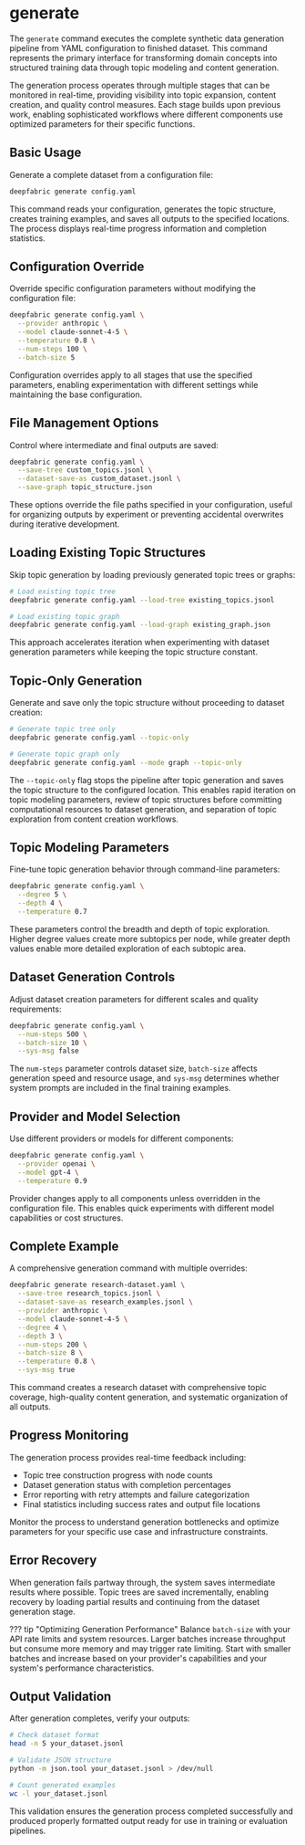 # generate

The `generate` command executes the complete synthetic data generation pipeline from YAML configuration to finished dataset. This command represents the primary interface for transforming domain concepts into structured training data through topic modeling and content generation.

The generation process operates through multiple stages that can be monitored in real-time, providing visibility into topic expansion, content creation, and quality control measures. Each stage builds upon previous work, enabling sophisticated workflows where different components use optimized parameters for their specific functions.

## Basic Usage

Generate a complete dataset from a configuration file:

```bash
deepfabric generate config.yaml
```

This command reads your configuration, generates the topic structure, creates training examples, and saves all outputs to the specified locations. The process displays real-time progress information and completion statistics.

## Configuration Override

Override specific configuration parameters without modifying the configuration file:

```bash
deepfabric generate config.yaml \
  --provider anthropic \
  --model claude-sonnet-4-5 \
  --temperature 0.8 \
  --num-steps 100 \
  --batch-size 5
```

Configuration overrides apply to all stages that use the specified parameters, enabling experimentation with different settings while maintaining the base configuration.

## File Management Options

Control where intermediate and final outputs are saved:

```bash
deepfabric generate config.yaml \
  --save-tree custom_topics.jsonl \
  --dataset-save-as custom_dataset.jsonl \
  --save-graph topic_structure.json
```

These options override the file paths specified in your configuration, useful for organizing outputs by experiment or preventing accidental overwrites during iterative development.

## Loading Existing Topic Structures

Skip topic generation by loading previously generated topic trees or graphs:

```bash
# Load existing topic tree
deepfabric generate config.yaml --load-tree existing_topics.jsonl

# Load existing topic graph
deepfabric generate config.yaml --load-graph existing_graph.json
```

This approach accelerates iteration when experimenting with dataset generation parameters while keeping the topic structure constant.

## Topic-Only Generation

Generate and save only the topic structure without proceeding to dataset creation:

```bash
# Generate topic tree only
deepfabric generate config.yaml --topic-only

# Generate topic graph only
deepfabric generate config.yaml --mode graph --topic-only
```

The `--topic-only` flag stops the pipeline after topic generation and saves the topic structure to the configured location. This enables rapid iteration on topic modeling parameters, review of topic structures before committing computational resources to dataset generation, and separation of topic exploration from content creation workflows.

## Topic Modeling Parameters

Fine-tune topic generation behavior through command-line parameters:

```bash
deepfabric generate config.yaml \
  --degree 5 \
  --depth 4 \
  --temperature 0.7
```

These parameters control the breadth and depth of topic exploration. Higher degree values create more subtopics per node, while greater depth values enable more detailed exploration of each subtopic area.

## Dataset Generation Controls

Adjust dataset creation parameters for different scales and quality requirements:

```bash
deepfabric generate config.yaml \
  --num-steps 500 \
  --batch-size 10 \
  --sys-msg false
```

The `num-steps` parameter controls dataset size, `batch-size` affects generation speed and resource usage, and `sys-msg` determines whether system prompts are included in the final training examples.

## Provider and Model Selection

Use different providers or models for different components:

```bash
deepfabric generate config.yaml \
  --provider openai \
  --model gpt-4 \
  --temperature 0.9
```

Provider changes apply to all components unless overridden in the configuration file. This enables quick experiments with different model capabilities or cost structures.

## Complete Example

A comprehensive generation command with multiple overrides:

```bash
deepfabric generate research-dataset.yaml \
  --save-tree research_topics.jsonl \
  --dataset-save-as research_examples.jsonl \
  --provider anthropic \
  --model claude-sonnet-4-5 \
  --degree 4 \
  --depth 3 \
  --num-steps 200 \
  --batch-size 8 \
  --temperature 0.8 \
  --sys-msg true
```

This command creates a research dataset with comprehensive topic coverage, high-quality content generation, and systematic organization of all outputs.

## Progress Monitoring

The generation process provides real-time feedback including:

- Topic tree construction progress with node counts
- Dataset generation status with completion percentages  
- Error reporting with retry attempts and failure categorization
- Final statistics including success rates and output file locations

Monitor the process to understand generation bottlenecks and optimize parameters for your specific use case and infrastructure constraints.

## Error Recovery

When generation fails partway through, the system saves intermediate results where possible. Topic trees are saved incrementally, enabling recovery by loading partial results and continuing from the dataset generation stage.

??? tip "Optimizing Generation Performance"
    Balance `batch-size` with your API rate limits and system resources. Larger batches increase throughput but consume more memory and may trigger rate limiting. Start with smaller batches and increase based on your provider's capabilities and your system's performance characteristics.

## Output Validation

After generation completes, verify your outputs:

```bash
# Check dataset format
head -n 5 your_dataset.jsonl

# Validate JSON structure
python -m json.tool your_dataset.jsonl > /dev/null

# Count generated examples
wc -l your_dataset.jsonl
```

This validation ensures the generation process completed successfully and produced properly formatted output ready for use in training or evaluation pipelines.